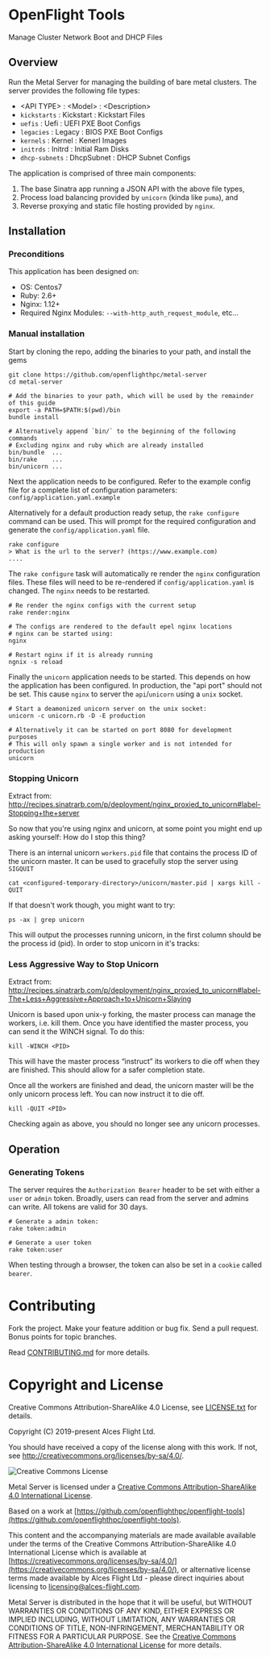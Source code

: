# OpenFlight Tools

Manage Cluster Network Boot and DHCP Files

## Overview

Run the Metal Server for managing the building of bare metal clusters. The server provides
the following file types:

* \<API TYPE\>      : \<Model\>    : \<Description\>
* `kickstarts`    : Kickstart  : Kickstart Files
* `uefis`         : Uefi       : UEFI PXE Boot Configs
* `legacies`      : Legacy     : BIOS PXE Boot Configs
* `kernels`       : Kernel     : Kenerl Images
* `initrds`       : Initrd     : Initial Ram Disks
* `dhcp-subnets`  : DhcpSubnet : DHCP Subnet Configs

The application is comprised of three main components:
1. The base Sinatra app running a JSON API with the above file types,
2. Process load balancing provided by `unicorn` (kinda like `puma`), and
3. Reverse proxying and static file hosting provided by `nginx`.

## Installation

### Preconditions

This application has been designed on:

* OS:    Centos7
* Ruby:  2.6+
* Nginx: 1.12+
* Required Nginx Modules: `--with-http_auth_request_module`,
                        etc...

### Manual installation

Start by cloning the repo, adding the binaries to your path, and install the gems

```
git clone https://github.com/openflighthpc/metal-server
cd metal-server

# Add the binaries to your path, which will be used by the remainder of this guide
export -a PATH=$PATH:$(pwd)/bin
bundle install

# Alternatively append `bin/` to the beginning of the following commands
# Excluding nginx and ruby which are already installed
bin/bundle  ...
bin/rake    ...
bin/unicorn ...
```

Next the application needs to be configured. Refer to the example config file
for a complete list of configuration parameters: `config/application.yaml.example`

Alternatively for a default production ready setup, the `rake configure` command
can be used. This will prompt for the required configuration and generate
the `config/application.yaml` file.

```
rake configure
> What is the url to the server? (https://www.example.com)
....
```

The `rake configure` task will automatically re render the `nginx` configuration
files. These files will need to be re-rendered if `config/application.yaml` is
changed. The `nginx` needs to be restarted.

```
# Re render the nginx configs with the current setup
rake render:nginx

# The configs are rendered to the default epel nginx locations
# nginx can be started using:
nginx

# Restart nginx if it is already running
ngnix -s reload
```

Finally the `unicorn` application needs to be started. This depends on how
the application has been configured. In production, the "api port" should
not be set. This cause `nginx` to server the `api`/`unicorn` using a `unix`
socket.

```
# Start a deamonized unicorn server on the unix socket:
unicorn -c unicorn.rb -D -E production

# Alternatively it can be started on port 8080 for development purposes
# This will only spawn a single worker and is not intended for production
unicorn
```

### Stopping Unicorn
Extract from: http://recipes.sinatrarb.com/p/deployment/nginx_proxied_to_unicorn#label-Stopping+the+server

So now that you're using nginx and unicorn, at some point you might end up asking yourself: How do I stop this thing?

There is an internal unicorn `workers.pid` file that contains the process ID of the unicorn master. It can be used
to gracefully stop the server using `SIGQUIT`

```
cat <configured-temporary-directory>/unicorn/master.pid | xargs kill -QUIT
```

If that doesn't work though, you might want to try:

```
ps -ax | grep unicorn
```

This will output the processes running unicorn, in the first column should be the process id (pid). In order to stop unicorn in it's tracks:

### Less Aggressive Way to Stop Unicorn
Extract from: http://recipes.sinatrarb.com/p/deployment/nginx_proxied_to_unicorn#label-The+Less+Aggressive+Approach+to+Unicorn+Slaying

Unicorn is based upon unix-y forking, the master process can manage the workers, i.e. kill them. Once you have identified the master process, you can send it the WINCH signal. To do this:

```
kill -WINCH <PID>
```

This will have the master process “instruct” its workers to die off when they are finished. This should allow for a safer completion state.

Once all the workers are finished and dead, the unicorn master will be the only unicorn process left. You can now instruct it to die off.

```
kill -QUIT <PID>
```

Checking again as above, you should no longer see any unicorn processes.  

## Operation

### Generating Tokens

The server requires the `Authorization Bearer` header to be set with either a `user` or `admin` token. Broadly,
users can read from the server and admins can write. All tokens are valid for 30 days.

```
# Generate a admin token:
rake token:admin

# Generate a user token
rake token:user
```

When testing through a browser, the token can also be set in a `cookie` called `bearer`.

# Contributing

Fork the project. Make your feature addition or bug fix. Send a pull
request. Bonus points for topic branches.

Read [CONTRIBUTING.md](CONTRIBUTING.md) for more details.

# Copyright and License

Creative Commons Attribution-ShareAlike 4.0 License, see [LICENSE.txt](LICENSE.txt) for details.

Copyright (C) 2019-present Alces Flight Ltd.

You should have received a copy of the license along with this work.
If not, see <http://creativecommons.org/licenses/by-sa/4.0/>.

![Creative Commons License](https://i.creativecommons.org/l/by-sa/4.0/88x31.png)

Metal Server is licensed under a [Creative Commons Attribution-ShareAlike 4.0 International License](http://creativecommons.org/licenses/by-sa/4.0/).

Based on a work at [https://github.com/openflighthpc/openflight-tools](https://github.com/openflighthpc/openflight-tools).

This content and the accompanying materials are made available available
under the terms of the Creative Commons Attribution-ShareAlike 4.0
International License which is available at [https://creativecommons.org/licenses/by-sa/4.0/](https://creativecommons.org/licenses/by-sa/4.0/),
or alternative license terms made available by Alces Flight Ltd -
please direct inquiries about licensing to
[licensing@alces-flight.com](mailto:licensing@alces-flight.com).

Metal Server is distributed in the hope that it will be useful, but
WITHOUT WARRANTIES OR CONDITIONS OF ANY KIND, EITHER EXPRESS OR
IMPLIED INCLUDING, WITHOUT LIMITATION, ANY WARRANTIES OR CONDITIONS OF
TITLE, NON-INFRINGEMENT, MERCHANTABILITY OR FITNESS FOR A PARTICULAR
PURPOSE. See the [Creative Commons Attribution-ShareAlike 4.0
International License](https://creativecommons.org/licenses/by-sa/4.0/) for more
details.
